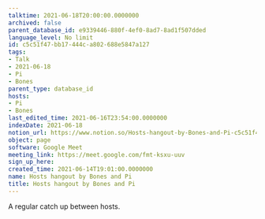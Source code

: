 ```yaml
---
talktime: 2021-06-18T20:00:00.0000000
archived: false
parent_database_id: e9339446-880f-4ef0-8ad7-8ad1f507dded
language_level: No limit
id: c5c51f47-bb17-444c-a802-688e5847a127
tags:
- Talk
- 2021-06-18
- Pi
- Bones
parent_type: database_id
hosts:
- Pi
- Bones
last_edited_time: 2021-06-16T23:54:00.0000000
indexDate: 2021-06-18
notion_url: https://www.notion.so/Hosts-hangout-by-Bones-and-Pi-c5c51f47bb17444ca802688e5847a127
object: page
software: Google Meet
meeting_link: https://meet.google.com/fmt-ksxu-uuv
sign_up_here: 
created_time: 2021-06-14T19:01:00.0000000
name: Hosts hangout by Bones and Pi
title: Hosts hangout by Bones and Pi
---
```


A regular catch up between hosts.


